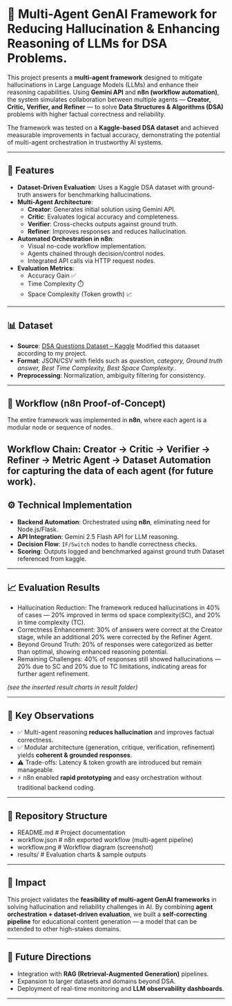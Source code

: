 # 🧠 Multi-Agent GenAI Framework for Reducing Hallucination & Enhancing Reasoning of LLMs for DSA Problems.

This project presents a **multi-agent framework** designed to mitigate hallucinations in Large Language Models (LLMs) and enhance their reasoning capabilities. Using **Gemini API** and **n8n (workflow automation)**, the system simulates collaboration between multiple agents — **Creator, Critic, Verifier, and Refiner** — to solve **Data Structures & Algorithms (DSA)** problems with higher factual correctness and reliability.  

The framework was tested on a **Kaggle-based DSA dataset** and achieved measurable improvements in factual accuracy, demonstrating the potential of multi-agent orchestration in trustworthy AI systems.  

---

## 🚀 Features
- **Dataset-Driven Evaluation**: Uses a Kaggle DSA dataset with ground-truth answers for benchmarking hallucinations.  
- **Multi-Agent Architecture**:
  - **Creator**: Generates initial solution using Gemini API.  
  - **Critic**: Evaluates logical accuracy and completeness.  
  - **Verifier**: Cross-checks outputs against ground truth.  
  - **Refiner**: Improves responses and reduces hallucination.  
- **Automated Orchestration in n8n**:
  - Visual no-code workflow implementation.  
  - Agents chained through decision/control nodes.  
  - Integrated API calls via HTTP request nodes.  
- **Evaluation Metrics**:
  - Accuracy Gain ✅  
  - Time Complexity ⏱️  
  - Space Complexity (Token growth) 📈  

---

## 📊 Dataset
- **Source**: [DSA Questions Dataset – Kaggle](https://www.kaggle.com/datasets/inductiveanks/dsa-questions-dataset) Modified this dataaset according to my project.  
- **Format**: JSON/CSV with fields such as *question, category, Ground truth answer, Best Time Complexity, Best Space Complexity.*.  
- **Preprocessing**: Normalization, ambiguity filtering for consistency.  

---

## 🔄 Workflow (n8n Proof-of-Concept)
The entire framework was implemented in **n8n**, where each agent is a modular node or sequence of nodes.  

**Workflow Chain**:  Creator → Critic → Verifier → Refiner → Metric Agent → Dataset Automation for capturing the data of each agent 
(for future work).
---

## ⚙️ Technical Implementation
- **Backend Automation**: Orchestrated using **n8n**, eliminating need for Node.js/Flask.  
- **API Integration**: Gemini 2.5 Flash API for LLM reasoning.  
- **Decision Flow**: `IF/Switch` nodes to handle correctness checks.  
- **Scoring**: Outputs logged and benchmarked against ground truth Dataset referenced from kaggle.  

---

## 📈 Evaluation Results
- Hallucination Reduction: The framework reduced hallucinations in 40% of cases — 20% improved in terms od space complexity(SC), and 20% in time complexity (TC).
- Correctness Enhancement: 30% of answers were correct at the Creator stage, while an additional 20% were corrected by the Refiner Agent.
- Beyond Ground Truth: 20% of responses were categorized as better than optimal, showing enhanced reasoning potential.
- Remaining Challenges: 40% of responses still showed hallucinations — 20% due to SC and 20% due to TC limitations, indicating areas for further agent refinement.

*(see the inserted result charts in result folder)*  

---

## 📝 Key Observations
- ✅ Multi-agent reasoning **reduces hallucination** and improves factual correctness.  
- ✅ Modular architecture (generation, critique, verification, refinement) yields **coherent & grounded responses**.  
- ⚠️ Trade-offs: Latency & token growth are introduced but remain manageable.  
- ⚡ n8n enabled **rapid prototyping** and easy orchestration without traditional backend coding.  

---

## 📂 Repository Structure
- README.md # Project documentation
- workflow.json # n8n exported workflow (multi-agent pipeline)
- workflow.png # Workflow diagram (screenshot)
- results/ # Evaluation charts & sample outputs


---

## 🌟 Impact
This project validates the **feasibility of multi-agent GenAI frameworks** in solving hallucination and reliability challenges in AI. By combining **agent orchestration + dataset-driven evaluation**, we built a **self-correcting pipeline** for educational content generation — a model that can be extended to other high-stakes domains.  

---

## 📌 Future Directions
- Integration with **RAG (Retrieval-Augmented Generation)** pipelines.  
- Expansion to larger datasets and domains beyond DSA.  
- Deployment of real-time monitoring and **LLM observability dashboards**.  

---


